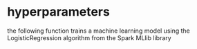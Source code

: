 # hyperparameters

the following function trains a machine learning model using the LogisticRegression algorithm from the Spark MLlib library

